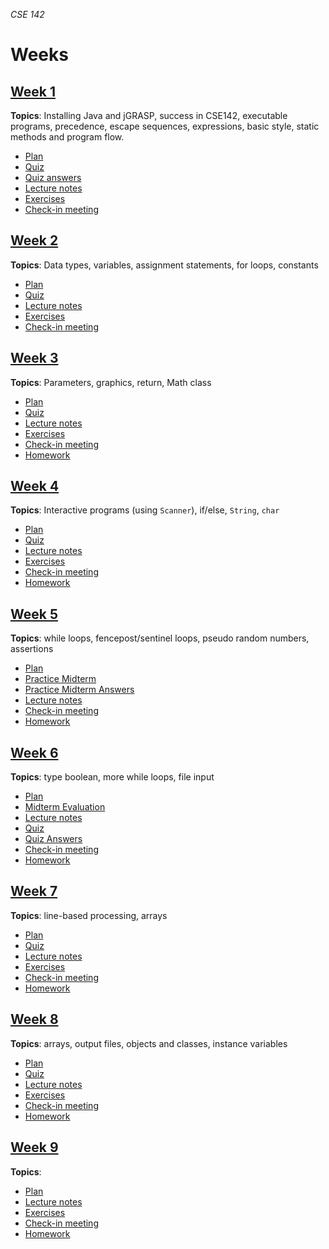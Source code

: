 _CSE 142_
# Weeks
## [Week 1](week1)
__Topics__: Installing Java and jGRASP, success in CSE142, executable programs, precedence, escape sequences, expressions, basic style, static methods and program flow.
* [Plan](week1/plan.md)
* [Quiz](week1/quiz.md)
* [Quiz answers](week1/quiz-answers.md)
* [Lecture notes](week1/lecture-notes.md)
* [Exercises](week1/exercises.md)
* [Check-in meeting](week1/check-in-meeting.md)

## [Week 2](week2)
__Topics__: Data types, variables, assignment statements, for loops, constants
* [Plan](week2/plan.md)
* [Quiz](week2/quiz.md)
* [Lecture notes](week2/lecture-notes.md)
* [Exercises](week2/exercises.md)
* [Check-in meeting](week2/check-in-meeting.md)

## [Week 3](week3)
__Topics__: Parameters, graphics, return, Math class
* [Plan](week3/plan.md)
* [Quiz](week3/quiz.md)
* [Lecture notes](week3/lecture-notes.md)
* [Exercises](week3/exercises.md)
* [Check-in meeting](week3/check-in-meeting.md)
* [Homework](week3/homework.md)

## [Week 4](week4)
__Topics__: Interactive programs (using `Scanner`), if/else, `String`, `char`
* [Plan](week4/plan.md)
* [Quiz](week4/quiz.md)
* [Lecture notes](week4/lecture-notes.md)
* [Exercises](week4/exercises.md)
* [Check-in meeting](week4/check-in-meeting.md)
* [Homework](week4/homework.md)

## [Week 5](week5)
__Topics__: while loops, fencepost/sentinel loops, pseudo random numbers, assertions
* [Plan](week5/plan.md)
* [Practice Midterm](exams/midterm/practice-midterm.md)
* [Practice Midterm Answers](exams/midterm/practice-midterm-answers.md)
* [Lecture notes](week5/lecture-notes.md)
* [Check-in meeting](week5/check-in-meeting.md)
* [Homework](week5/homework.md)

## [Week 6](week6)
__Topics__: type boolean, more while loops, file input
* [Plan](week6/plan.md)
* [Midterm Evaluation](week6/midterm-evaluation.md)
* [Lecture notes](week6/lecture-notes.md)
* [Quiz](week6/quiz.md)
* [Quiz Answers](week6/quiz-answers.md)
* [Check-in meeting](week6/check-in-meeting.md)
* [Homework](week6/homework.md)

## [Week 7](week7)
__Topics__: line-based processing, arrays
* [Plan](week7/plan.md)
* [Quiz](week7/quiz.md)
* [Lecture notes](week7/lecture-notes.md)
* [Exercises](week7/exercises.md)
* [Check-in meeting](week7/check-in-meeting.md)
* [Homework](week7/homework.md)

## [Week 8](week8)
__Topics__: arrays, output files, objects and classes, instance variables
* [Plan](week8/plan.md)
* [Quiz](week8/quiz.md)
* [Lecture notes](week8/lecture-notes.md)
* [Exercises](week8/exercises.md)
* [Check-in meeting](week8/check-in-meeting.md)
* [Homework](week8/homework.md)


## [Week 9](week9)
__Topics__: 
* [Plan](week9/plan.md)
* [Lecture notes](week9/lecture-notes.md)
* [Exercises](week9/exercises.md)
* [Check-in meeting](week9/check-in-meeting.md)
* [Homework](week9/homework.md)
